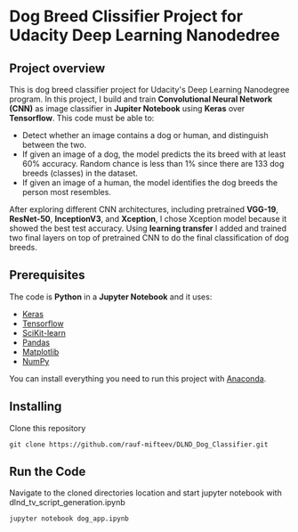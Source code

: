 # Dog Breed Clissifier Project for Udacity Deep Learning Nanodedree 

## Project overview
This is dog breed classifier project for Udacity's Deep Learning Nanodegree program. In this project, I build and train **Convolutional Neural Network (CNN)** as image classifier in **Jupiter Notebook** using **Keras** over **Tensorflow**. This code must be able to:

* Detect whether an image contains a dog or human, and distinguish between the two.
* If given an image of a dog, the model predicts the its breed with at least 60% accuracy. Random chance is less than 1% since there are 133 dog breeds (classes) in the dataset.
* If given an image of a human, the model identifies the dog breeds the person most resembles.

After exploring different CNN architectures, including pretrained **VGG-19**, **ResNet-50**, **InceptionV3**, and **Xception**, I chose Xception model because it showed the best test accuracy. Using **learning transfer** I added and trained two final layers on top of pretrained CNN to do the final classification of dog breeds.

## Prerequisites
The code is **Python** in a **Jupyter Notebook** and it uses:

* [Keras](https://keras.io/)
* [Tensorflow](https://www.tensorflow.org/)
* [SciKit-learn](https://scikit-learn.org/stable/)
* [Pandas](https://pandas.pydata.org/)
* [Matplotlib](https://matplotlib.org/)
* [NumPy](http://www.numpy.org/)

You can install everything you need to run this project with [Anaconda](https://www.anaconda.com/).

## Installing
Clone this repository

`git clone https://github.com/rauf-mifteev/DLND_Dog_Classifier.git`

## Run the Code
Navigate to the cloned directories location and start jupyter notebook with dlnd_tv_script_generation.ipynb

`jupyter notebook dog_app.ipynb`
